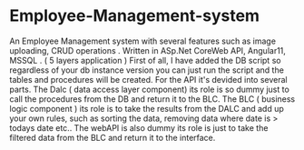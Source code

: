 # Employee-Management-system
An Employee Management system with several features such as image uploading, CRUD operations . Written in ASp.Net CoreWeb API, Angular11, MSSQL . ( 5 layers application )
First of all, I have added the DB script so regardless of your db instance version you can just run the script and the tables and procedures will be created.
For the API it's devided into several parts. The Dalc ( data access layer component) its role is so dummy just to call the procedures from the DB and return it to the BLC. The BLC ( business logic component ) its role is to take the results from the DALC and add up your own rules, such as sorting the data, removing data where date is > todays date etc..
The webAPI is also dummy its role is just to take the filtered data from the BLC and return it to the interface. 
